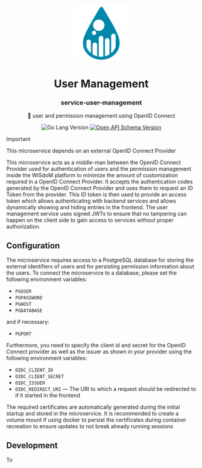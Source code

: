 <div align="center">
<img height="150px" src="https://raw.githubusercontent.com/wisdom-oss/brand/main/svg/standalone_color.svg">
<h1>User Management</h1>
<h3>service-user-management</h3>
<p>👥 user and permission management using OpenID Connect</p>
<img src="https://img.shields.io/github/go-mod/go-version/wisdom-oss/service-user-management?style=for-the-badge" alt="Go Lang Version"/>
<a href="openapi.yaml">
<img src="https://img.shields.io/badge/Schema%20Version-3.0.0-6BA539?style=for-the-badge&logo=OpenAPI%20Initiative" alt="Open
API Schema Version"/></a>
</div>

> [!IMPORTANT]
> This microservice depends on an external OpenID Connect Provider

This microservice acts as a middle-man between the OpenID Connect Provider used
for authentication of users and the permission management inside the WISdoM
platform to minimize the amount of customization required in a OpenID Connect
Provider.
It accepts the authentication codes generated by the OpenID Connect Provider
and uses them to request an ID Token from the provider.
This ID token is then used to provide an access token which allows 
authenticating with backend services and allows dynamically showing and hiding 
entries in the frontend.
The user management service uses signed JWTs to ensure that no tampering can
happen on the client side to gain access to services without proper 
authorization.

## Configuration
The microservice requires access to a PostgreSQL database for storing the
external identifiers of users and for persisting permission information about
the users.
To connect the microservice to a database, please set the following environment
variables:
  - `PGUSER`
  - `PGPASSWORD`
  - `PGHOST`
  - `PGDATABASE`

and if necessary:
  - `PGPORT`

Furthermore, you need to specify the client id and secret for the OpenID Connect
provider as well as the issuer as shown in your provider using the following
environment variables:
  - `OIDC_CLIENT_ID`
  - `OIDC_CLIENT_SECRET`
  - `OIDC_ISSUER`
  - `OIDC_REDIRECT_URI` — The URI to which a request should be redirected to if it started in the frontend

The required certificates are automatically generated during the initial startup
and stored in the microservice.
It is recommended to create a volume mount if using docker to persist the
certificates during container recreation to ensure updates to not break already
running sessions

## Development
To 